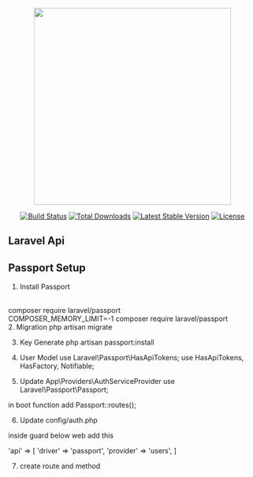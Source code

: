 <p align="center"><a href="https://laravel.com" target="_blank"><img src="https://raw.githubusercontent.com/laravel/art/master/logo-lockup/5%20SVG/2%20CMYK/1%20Full%20Color/laravel-logolockup-cmyk-red.svg" width="400"></a></p>

<p align="center">
<a href="https://travis-ci.org/laravel/framework"><img src="https://travis-ci.org/laravel/framework.svg" alt="Build Status"></a>
<a href="https://packagist.org/packages/laravel/framework"><img src="https://img.shields.io/packagist/dt/laravel/framework" alt="Total Downloads"></a>
<a href="https://packagist.org/packages/laravel/framework"><img src="https://img.shields.io/packagist/v/laravel/framework" alt="Latest Stable Version"></a>
<a href="https://packagist.org/packages/laravel/framework"><img src="https://img.shields.io/packagist/l/laravel/framework" alt="License"></a>
</p>

## Laravel Api
## Passport Setup

1. Install Passport
<br/>
composer require laravel/passport
<br/>
COMPOSER_MEMORY_LIMIT=-1 composer require laravel/passport
<br/>
2. Migration
php artisan migrate

3. Key Generate
php artisan passport:install

4. User Model
use Laravel\Passport\HasApiTokens;
use HasApiTokens, HasFactory, Notifiable;

5. Update App\Providers\AuthServiceProvider
use Laravel\Passport\Passport;

in boot function add
Passport::routes();

6. Update config/auth.php

inside guard below web add this

'api' => [
	'driver' => 'passport',
	'provider' => 'users',
]

7. create route and method

